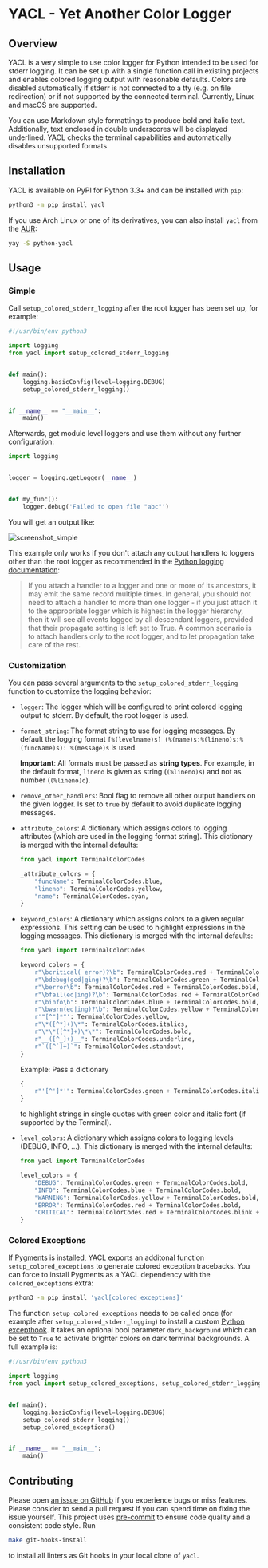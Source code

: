 # YACL - Yet Another Color Logger

## Overview

YACL is a very simple to use color logger for Python intended to be used for stderr logging. It can be set up with a
single function call in existing projects and enables colored logging output with reasonable defaults. Colors are
disabled automatically if stderr is not connected to a tty (e.g. on file redirection) or if not supported by the
connected terminal. Currently, Linux and macOS are supported.

You can use Markdown style formattings to produce bold and italic text. Additionally, text enclosed in double
underscores will be displayed underlined. YACL checks the terminal capabilities and automatically disables unsupported
formats.

## Installation

YACL is available on PyPI for Python 3.3+ and can be installed with `pip`:

```bash
python3 -m pip install yacl
```

If you use Arch Linux or one of its derivatives, you can also install `yacl` from the
[AUR](https://aur.archlinux.org/packages/python-yacl/):

```bash
yay -S python-yacl
```

## Usage

### Simple

Call ``setup_colored_stderr_logging`` after the root logger has been set up, for example:

```python
#!/usr/bin/env python3

import logging
from yacl import setup_colored_stderr_logging


def main():
    logging.basicConfig(level=logging.DEBUG)
    setup_colored_stderr_logging()


if __name__ == "__main__":
    main()
```

Afterwards, get module level loggers and use them without any further configuration:

```python
import logging


logger = logging.getLogger(__name__)


def my_func():
    logger.debug('Failed to open file "abc"')
```

You will get an output like:

![screenshot_simple](https://raw.githubusercontent.com/IngoMeyer441/yacl/master/simple.png)

This example only works if you don't attach any output handlers to loggers other than the root logger as recommended in
the [Python logging documentation](https://docs.python.org/3/library/logging.html):

> If you attach a handler to a logger and one or more of its ancestors, it may emit the same record multiple times. In
> general, you should not need to attach a handler to more than one logger - if you just attach it to the appropriate
> logger which is highest in the logger hierarchy, then it will see all events logged by all descendant loggers,
> provided that their propagate setting is left set to True. A common scenario is to attach handlers only to the root
> logger, and to let propagation take care of the rest.

### Customization

You can pass several arguments to the `setup_colored_stderr_logging` function to customize the logging behavior:

- `logger`: The logger which will be configured to print colored logging output to stderr. By default, the root logger
  is used.

- `format_string`: The format string to use for logging messages. By default the logging format
  `[%(levelname)s] (%(name)s:%(lineno)s:%(funcName)s): %(message)s` is used.

  **Important**: All formats must be passed as **string types**. For example, in the default format, ``lineno`` is given
  as string (`(%lineno)s`) and not as number (`(%lineno)d`).

- `remove_other_handlers`: Bool flag to remove all other output handlers on the given logger. Is set to `true` by
  default to avoid duplicate logging messages.

- `attribute_colors`: A dictionary which assigns colors to logging attributes (which are used in the logging format
  string). This dictionary is merged with the internal defaults:

  ```python
  from yacl import TerminalColorCodes

  _attribute_colors = {
      "funcName": TerminalColorCodes.blue,
      "lineno": TerminalColorCodes.yellow,
      "name": TerminalColorCodes.cyan,
  }
  ```

- `keyword_colors`: A dictionary which assigns colors to a given regular expressions. This setting can be used to
  highlight expressions in the logging messages. This dictionary is merged with the internal defaults:

  ```python
  from yacl import TerminalColorCodes

  keyword_colors = {
      r"\bcritical( error)?\b": TerminalColorCodes.red + TerminalColorCodes.blink + TerminalColorCodes.bold,
      r"\bdebug(ged|ging)?\b": TerminalColorCodes.green + TerminalColorCodes.bold,
      r"\berror\b": TerminalColorCodes.red + TerminalColorCodes.bold,
      r"\bfail(ed|ing)?\b": TerminalColorCodes.red + TerminalColorCodes.bold,
      r"\binfo\b": TerminalColorCodes.blue + TerminalColorCodes.bold,
      r"\bwarn(ed|ing)?\b": TerminalColorCodes.yellow + TerminalColorCodes.bold,
      r'"[^"]*"': TerminalColorCodes.yellow,
      r"\*([^*]+)\*": TerminalColorCodes.italics,
      r"\*\*([^*]+)\*\*": TerminalColorCodes.bold,
      r"__([^_]+)__": TerminalColorCodes.underline,
      r"`([^`]+)`": TerminalColorCodes.standout,
  }
  ```

  Example: Pass a dictionary

  ```python
  {
      r"'[^']*'": TerminalColorCodes.green + TerminalColorCodes.italics,
  }
  ```

  to highlight strings in single quotes with green color and italic font (if supported by the Terminal).

- `level_colors`: A dictionary which assigns colors to logging levels (DEBUG, INFO, ...). This dictionary is merged with
  the internal defaults:

  ```python
  from yacl import TerminalColorCodes

  level_colors = {
      "DEBUG": TerminalColorCodes.green + TerminalColorCodes.bold,
      "INFO": TerminalColorCodes.blue + TerminalColorCodes.bold,
      "WARNING": TerminalColorCodes.yellow + TerminalColorCodes.bold,
      "ERROR": TerminalColorCodes.red + TerminalColorCodes.bold,
      "CRITICAL": TerminalColorCodes.red + TerminalColorCodes.blink + TerminalColorCodes.bold,
  }
  ```

### Colored Exceptions

If [Pygments](https://pypi.org/project/Pygments/) is installed, YACL exports an additonal function
`setup_colored_exceptions` to generate colored exception tracebacks. You can force to install Pygments as a YACL
dependency with the `colored_exceptions` extra:

```bash
python3 -m pip install 'yacl[colored_exceptions]'
```

The function `setup_colored_exceptions` needs to be called once (for example after `setup_colored_stderr_logging`) to
install a custom [Python excepthook](https://docs.python.org/3/library/sys.html#sys.excepthook). It takes an optional
bool parameter `dark_background` which can be set to `True` to activate brighter colors on dark terminal backgrounds. A
full example is:

```python
#!/usr/bin/env python3

import logging
from yacl import setup_colored_exceptions, setup_colored_stderr_logging


def main():
    logging.basicConfig(level=logging.DEBUG)
    setup_colored_stderr_logging()
    setup_colored_exceptions()


if __name__ == "__main__":
    main()
```

## Contributing

Please open [an issue on GitHub](https://github.com/IngoMeyer441/yacl/issues/new) if you experience bugs or miss
features. Please consider to send a pull request if you can spend time on fixing the issue yourself. This project uses
[pre-commit](https://pre-commit.com) to ensure code quality and a consistent code style. Run

```bash
make git-hooks-install
```

to install all linters as Git hooks in your local clone of `yacl`.
